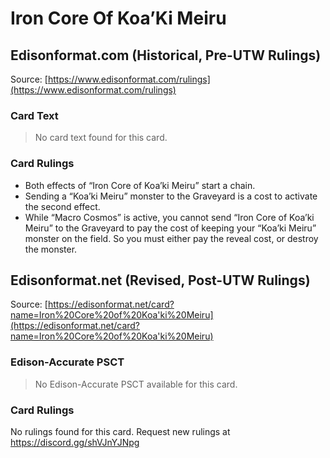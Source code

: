 # Iron Core Of Koa’Ki Meiru

## Edisonformat.com (Historical, Pre-UTW Rulings)

Source: [https://www.edisonformat.com/rulings](https://www.edisonformat.com/rulings)

### Card Text

> No card text found for this card.

### Card Rulings

*   Both effects of “Iron Core of Koa’ki Meiru” start a chain.
*   Sending a “Koa’ki Meiru” monster to the Graveyard is a cost to activate the second effect.
*   While “Macro Cosmos” is active, you cannot send “Iron Core of Koa’ki Meiru” to the Graveyard to pay the cost of keeping your “Koa’ki Meiru” monster on the field. So you must either pay the reveal cost, or destroy the monster.

## Edisonformat.net (Revised, Post-UTW Rulings)

Source: [https://edisonformat.net/card?name=Iron%20Core%20of%20Koa'ki%20Meiru](https://edisonformat.net/card?name=Iron%20Core%20of%20Koa'ki%20Meiru)

### Edison-Accurate PSCT

> No Edison-Accurate PSCT available for this card.

### Card Rulings

No rulings found for this card. Request new rulings at https://discord.gg/shVJnYJNpg
            